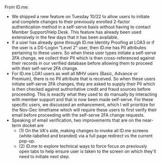 From ID.me:

- We shipped a new feature on Tuesday 10/22 to allow users to initiate and complete changes to their previously enrolled 2-factor authentication method in a self-serve basis without having to contact Member Support/Help Desk. This feature has already been used extensively in the few days that it has been available. 
- If a user has already gone through ID.me Identity Proofing at LOA3 or if the user is a DS-Logon "Level 2" user, then ID.me has PII attributes pertaining to these users. So when these user types initiate a self-serve 2FA change, we collect their PII which is then cross-referenced against their records in our verified database before allowing them to proceed with their self-serve 2FA change. 
- For  ID.me LOA1 users as well all MHV users (Basic, Advance or Premium), there is no PII attribute that is received. So when these users initiate self-serve 2FA changes, they are asked to supply their PII which is then checked against authoritative credit and fraud sources before proceeding. This is exactly what they used to do manually by interacting with member support and that is now been made self-serve. For these specific users, we discussed an enhancement, which I will prioritize for the Nov-Dec timeframe which will require these users to first verify their email before proceeding with the self-serve 2FA change requests. 
- Speaking of email verification, two improvements that are on the near-term docket are 
    - (1) On the VA's side, making changes to invoke all ID.me screens (white-labelled and branded) via a full page redirect vs the current pop-up. 
    - (2) ID.me to explore technical ways to force focus on previously open tabs to help ensure user is taken to the screen on which they'll need to initiate next step. 
